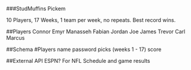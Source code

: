 ###StudMuffins Pickem

10 Players, 17 Weeks, 1 team per week, no repeats.  Best record wins.

##Players
Connor
Emyr
Manasseh
Fabian
Jordan
Joe
James
Trevor
Carl
Marcus

##Schema
#Players
name
password
picks (weeks 1 - 17)
score

##External API 
ESPN? For NFL Schedule and game results